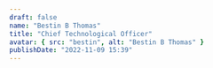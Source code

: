 ```yaml
---
draft: false
name: "Bestin B Thomas"
title: "Chief Technological Officer"
avatar: { src: "bestin", alt: "Bestin B Thomas" }
publishDate: "2022-11-09 15:39"
---
```

